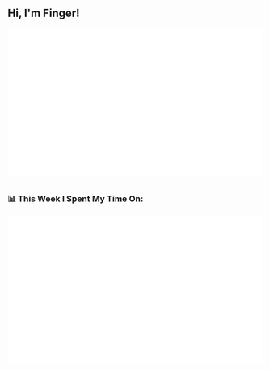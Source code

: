 <h2> Hi, I'm Finger!</h2>

<img align="right" src="https://raw.githubusercontent.com/spianmo/github-stats/master/generated/overview.svg#gh-light-mode-only">

<!-- <img align="right" height="160em" src="https://github-readme-stats-eight-theta.vercel.app/api/top-langs/?username=spianmo&layout=compact&langs_count=8&theme=algolia"/>	 -->
	
```go
package main

type Me struct {
	Name   string
	Job    string
	Code   string
	Skills string
}

func main() {
	me := &Me{
		Name:   "Finger",
		Job:    "Client-side Engineer",
		Code:   "Java, Kotlin, C#, Rust and C++ and Others",
		Skills: "Android, Security, Cross-platform client, NLP, CV, ASR ^o^",
	}
	_ = me
}
```


<h3>📊 This Week I Spent My Time On:</h3>
<img align='right' src="https://raw.githubusercontent.com/spianmo/github-stats/master/generated/languages.svg#gh-light-mode-only">

<!--START_SECTION:waka-->

```txt
Kotlin                 16 hrs 23 mins  ███████████████▒░░░░░░░░░   61.00 %
Java                   6 hrs 5 mins    █████▓░░░░░░░░░░░░░░░░░░░   22.69 %
Properties             1 hr 11 mins    █░░░░░░░░░░░░░░░░░░░░░░░░   04.44 %
XML                    53 mins         █░░░░░░░░░░░░░░░░░░░░░░░░   03.34 %
Java Properties        32 mins         ▓░░░░░░░░░░░░░░░░░░░░░░░░   02.04 %
```

<!--END_SECTION:waka-->
